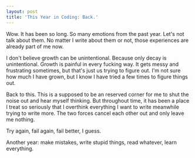 ```yaml
---
layout: post
title: 'This Year in Coding: Back.' 
---
```


Wow. It has been so long. So many emotions from the past year. Let's not talk about them. 
No matter I write about them or not, those experiences are already part of me now. 

I don't believe growth can be unintentional. Because only decay is unintentional. 
Growth is painful in every fucking way. 
It gets messy and frustrating sometimes, but that's just us trying to figure out. 
I'm not sure how much I have grown, but I know I have tried a few times to figure things out. 

Back to this. 
This is a supposed to be an reserved corner for me to shut the noise out and hear myself thinking. 
But throughout time, it has been a place I treat so seriously that I overthink everything I want to write meanwhile trying to write more. 
The two forces cancel each other out and only leave me nothing.

Try again, fail again, fail better, I guess. 

Another year: make mistakes, write stupid things, read whatever, learn everything. 